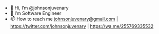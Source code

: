 - 👋 Hi, I’m @johnsonjuvenary
- 👀 I’m Software Engineer
- 📫 How to reach me johnsonjuvenary@gmail.com | https://twitter.com/johnsonjuvenary | https://wa.me/255769335532

<!---
johnsonjuvenary/johnsonjuvenary is a ✨ special ✨ repository because its `README.md` (this file) appears on your GitHub profile.
You can click the Preview link to take a look at your changes.
--->
